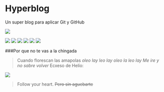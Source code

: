 # Hyperblog
Un super blog para aplicar Git y GitHub

![](https://pandao.github.io/editor.md/images/logos/editormd-logo-180x180.png)

![](https://img.shields.io/github/stars/pandao/editor.md.svg) ![](https://img.shields.io/github/forks/pandao/editor.md.svg) ![](https://img.shields.io/github/tag/pandao/editor.md.svg) ![](https://img.shields.io/github/release/pandao/editor.md.svg) ![](https://img.shields.io/github/issues/pandao/editor.md.svg) ![](https://img.shields.io/bower/v/editor.md.svg)

###Por que no te vas a la chingada
> Cuando florescan las amapolas
> *oleo lay leo lay oleo la leo lay*
> *Me ire y no sabre volver*
Ecxeso de Helío:

![](https://pandao.github.io/editor.md/examples/images/4.jpg)

> Follow your heart.
~~Pero sin aguebarte~~
